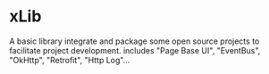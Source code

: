 # xLib
A basic library integrate and package some open source projects to facilitate project development. includes "Page Base UI", "EventBus", "OkHttp", "Retrofit", "Http Log"...
